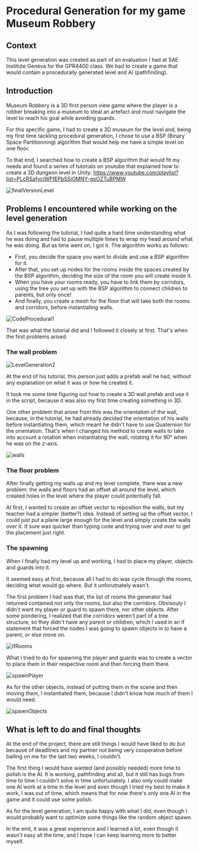 # Procedural Generation for my game Museum Robbery

## Context

This level generation was created as part of an evaluation I had at SAE Institute Geneva for the GPR4400 class. We had to create a game that would contain a procedurally generated level and AI (pathfinding).


## Introduction

Museum Robbery is a 3D first person view game where the player is a robber breaking into a museum to steal an artefact and must navigate the level to reach his goal while avoiding guards.

For this specific game, I had to create a 3D museum for the level and, being my first time tackling procedural generation, I chose to use a BSP (Binary Space Partitionning) algorithm that would help me have a simple level on one floor.

To that end, I searched how to create a BSP algorithm that would fit my needs and found a series of tutorials on youtube that explained how to create a 3D dungeon level in Unity: https://www.youtube.com/playlist?list=PLcRSafycjWFfEPbSSjGMNY-goOZTuBPMW

![finalVersionLevel](https://user-images.githubusercontent.com/55787228/84155132-41792300-aa68-11ea-8687-4251a103b321.JPG)


## Problems I encountered while working on the level generation

As I was following the tutorial, I had quite a hard time understanding what he was doing and had to pause multiple times to wrap my head around what he was doing. But as time went on, I got it. The algorithm works as follows:

- First, you decide the space you want to divide and use a BSP algorithm for it.
- After that, you set up nodes for the rooms inside the spaces created by the BSP algorithm,  deciding the size of the room you will create inside it.
- When you have your rooms ready, you have to link them by corridors, using the tree you set up with the BSP algorithm to connect children to parents, but only once!
- And finally, you create a mesh for the floor that will take both the rooms and corridors, before instantiating walls.

![CodeProcedural1](https://user-images.githubusercontent.com/55787228/84154581-97010000-aa67-11ea-9717-7878bbf0c231.JPG)

That was what the tutorial did and I followed it closely at first. That's when the first problems arised.

### The wall problem

![LevelGeneration2](https://user-images.githubusercontent.com/55787228/84154270-2bb72e00-aa67-11ea-83ea-a71eda082e59.JPG)

At the end of his tutorial, this person just adds a prefab wall he had, without any explanation on what it was or how he created it.

It took me some time figuring out how to create a 3D wall prefab and use it in the script, because it was also my first time creating something in 3D.

One other problem that arose from this was the orientation of the wall, because, in the tutorial, he had already decided the orientation of his walls before instantiating them, which meant he didn't have to use Quaternion for the orientation. That's when I changed his method to create walls to take into account a rotation when instantiating the wall, rotating it for 90° when he was on the z-axis.

![walls](https://user-images.githubusercontent.com/55787228/84159468-6328d900-aa6d-11ea-9bf1-0eee5c804966.JPG)


### The floor problem

After finally getting my walls up and my level complete, there was a new problem: the walls and floors had an offset all around the level, which created holes in the level where the player could potentially fall.

At first, I wanted to create an offset vector to reposition the walls, but my teacher had a simpler (better?) idea. Instead of setting up the offset vector, I could just put a plane large enough for the level  and simply create the walls over it. It sure was quicker than typing code and trying over and over to get the placement just right.

### The spawning

When I finally had my level up and working, I had to place my player, objects and guards into it.

It seemed easy at first, because all I had to do was cycle through the rooms, deciding what would go where. But it unforutnately wasn't.

The first problem I had was that, the list of rooms the generator had returned contained not only the rooms, but also the corridors. Obvisouly I didn't want my player or guard to spawn there, nor other objects. After some pondering, I realized that the corridors weren't part of a tree structure, so they didn't have any parent or children, which I used in an if statement that forced the nodes I was going to spawn objects in to have a parent, or else move on.

![ifRooms](https://user-images.githubusercontent.com/55787228/84158575-51930180-aa6c-11ea-8911-819949a138c0.JPG)

What I tried to do for spawning the player and guards was to create a vector to place them in their respective room and then forcing them there.

![spawnPlayer](https://user-images.githubusercontent.com/55787228/84159119-fe6d7e80-aa6c-11ea-91c0-7696b1de43ee.JPG)

As for the other objects, instead of putting them in the scene and then moving them, I instantiated them, because I didn't know how much of them I would need.

![spawnObjects](https://user-images.githubusercontent.com/55787228/84159110-fad9f780-aa6c-11ea-8621-0d9056b62bc0.JPG)



## What is left to do and final thoughts

At the end of the project, there are still things I would have liked to do but because of deadlines and my partner not being very cooperative before bailing on me for the last two weeks, I couldn't.

The first thing I would have wanted (and possibly needed) more time to polish is the AI. It is working, pathfinding and all, but it still has bugs from time to time I couldn't solve in time unfortunately. I also only could make one AI work at a time in the level and even though I tried my best to make it work, I was out of time,  which means that for now there's only one AI in the game and it could use some polish.

As for the level generation, I am quite happy with what I did, even though I would probably want to optimize some things like the random object spawn.

In the end, it was a great experience and I learned a lot, even though it wasn't easy all the time, and I hope I can keep learning more to better myself.
